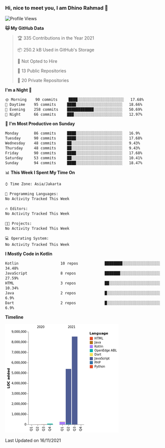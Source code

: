 ### Hi, nice to meet you, I am Dhino Rahmad 👋
<!--START_SECTION:waka-->
![Profile Views](http://img.shields.io/badge/Profile%20Views-3-blue)

**🐱 My GitHub Data** 

> 🏆 335 Contributions in the Year 2021
 > 
> 📦 250.2 kB Used in GitHub's Storage 
 > 
> 🚫 Not Opted to Hire
 > 
> 📜 13 Public Repositories 
 > 
> 🔑 20 Private Repositories  
 > 
**I'm a Night 🦉** 

```text
🌞 Morning    90 commits     ████░░░░░░░░░░░░░░░░░░░░░   17.68% 
🌆 Daytime    95 commits     ████░░░░░░░░░░░░░░░░░░░░░   18.66% 
🌃 Evening    258 commits    ████████████░░░░░░░░░░░░░   50.69% 
🌙 Night      66 commits     ███░░░░░░░░░░░░░░░░░░░░░░   12.97%

```
📅 **I'm Most Productive on Sunday** 

```text
Monday       86 commits     ████░░░░░░░░░░░░░░░░░░░░░   16.9% 
Tuesday      90 commits     ████░░░░░░░░░░░░░░░░░░░░░   17.68% 
Wednesday    48 commits     ██░░░░░░░░░░░░░░░░░░░░░░░   9.43% 
Thursday     48 commits     ██░░░░░░░░░░░░░░░░░░░░░░░   9.43% 
Friday       90 commits     ████░░░░░░░░░░░░░░░░░░░░░   17.68% 
Saturday     53 commits     ██░░░░░░░░░░░░░░░░░░░░░░░   10.41% 
Sunday       94 commits     ████░░░░░░░░░░░░░░░░░░░░░   18.47%

```


📊 **This Week I Spent My Time On** 

```text
⌚︎ Time Zone: Asia/Jakarta

💬 Programming Languages: 
No Activity Tracked This Week

🔥 Editors: 
No Activity Tracked This Week

🐱‍💻 Projects: 
No Activity Tracked This Week

💻 Operating System: 
No Activity Tracked This Week

```

**I Mostly Code in Kotlin** 

```text
Kotlin                   10 repos            ████████░░░░░░░░░░░░░░░░░   34.48% 
JavaScript               8 repos             ███████░░░░░░░░░░░░░░░░░░   27.59% 
HTML                     3 repos             ██░░░░░░░░░░░░░░░░░░░░░░░   10.34% 
Java                     2 repos             █░░░░░░░░░░░░░░░░░░░░░░░░   6.9% 
Dart                     2 repos             █░░░░░░░░░░░░░░░░░░░░░░░░   6.9%

```


**Timeline**

![Chart not found](https://raw.githubusercontent.com/Dhino12/Dhino12/master/charts/bar_graph.png) 


 Last Updated on 16/11/2021
<!--END_SECTION:waka-->
 
